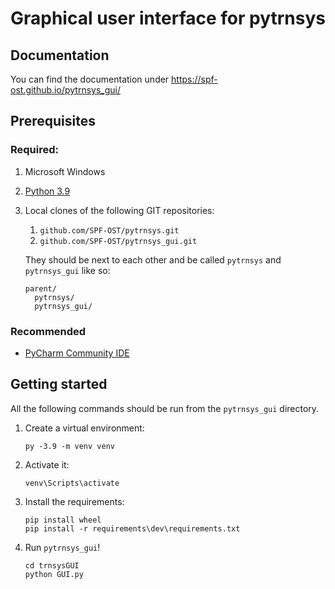 # Graphical user interface for pytrnsys

## Documentation

You can find the documentation under https://spf-ost.github.io/pytrnsys_gui/ 

## Prerequisites

### Required:

1. Microsoft Windows
1. [Python 3.9](https://www.python.org/downloads/)
1. Local clones of the following GIT repositories:
    1. `github.com/SPF-OST/pytrnsys.git`
    1. `github.com/SPF-OST/pytrnsys_gui.git`

    They should be next to each other and be called `pytrnsys` and `pytrnsys_gui` like so:
    ```
    parent/
      pytrnsys/
      pytrnsys_gui/
    ```

### Recommended
* [PyCharm Community IDE](https://www.jetbrains.com/pycharm/downloa)

## Getting started

All the following commands should be run from the `pytrnsys_gui` directory.

1. Create a virtual environment:
    ```commandline
    py -3.9 -m venv venv
    ```
1. Activate it:
    ```commandline
    venv\Scripts\activate
    ```
1. Install the requirements:
    ```commandline
    pip install wheel
    pip install -r requirements\dev\requirements.txt
    ```
1. Run `pytrnsys_gui`!
    ```commandline
    cd trnsysGUI
    python GUI.py
    ```

